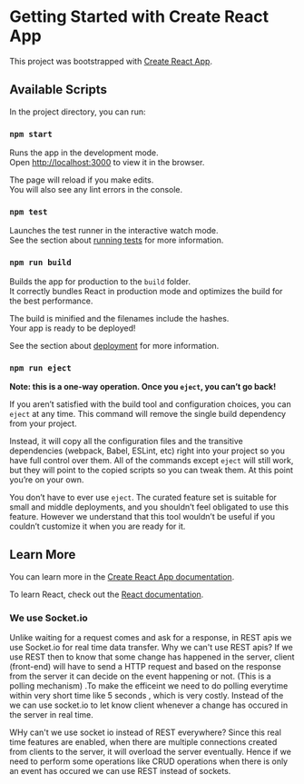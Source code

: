 # Getting Started with Create React App

This project was bootstrapped with [Create React App](https://github.com/facebook/create-react-app).

## Available Scripts

In the project directory, you can run:

### `npm start`

Runs the app in the development mode.\
Open [http://localhost:3000](http://localhost:3000) to view it in the browser.

The page will reload if you make edits.\
You will also see any lint errors in the console.

### `npm test`

Launches the test runner in the interactive watch mode.\
See the section about [running tests](https://facebook.github.io/create-react-app/docs/running-tests) for more information.

### `npm run build`

Builds the app for production to the `build` folder.\
It correctly bundles React in production mode and optimizes the build for the best performance.

The build is minified and the filenames include the hashes.\
Your app is ready to be deployed!

See the section about [deployment](https://facebook.github.io/create-react-app/docs/deployment) for more information.

### `npm run eject`

**Note: this is a one-way operation. Once you `eject`, you can’t go back!**

If you aren’t satisfied with the build tool and configuration choices, you can `eject` at any time. This command will remove the single build dependency from your project.

Instead, it will copy all the configuration files and the transitive dependencies (webpack, Babel, ESLint, etc) right into your project so you have full control over them. All of the commands except `eject` will still work, but they will point to the copied scripts so you can tweak them. At this point you’re on your own.

You don’t have to ever use `eject`. The curated feature set is suitable for small and middle deployments, and you shouldn’t feel obligated to use this feature. However we understand that this tool wouldn’t be useful if you couldn’t customize it when you are ready for it.

## Learn More

You can learn more in the [Create React App documentation](https://facebook.github.io/create-react-app/docs/getting-started).

To learn React, check out the [React documentation](https://reactjs.org/).

### We use Socket.io

Unlike waiting for a request comes and ask for a response, in REST apis we use Socket.io for real time data transfer.
Why we can't use REST apis?
If we use REST then to know that some change has happened in the server, client (front-end) will have to send a HTTP request and based on the response from the server it can decide on the event happening or not. (This is a polling mechanism) .To make the efficeint we need to do polling everytime within very short time like 5 seconds , which is very costly. Instead of the we can use socket.io to let know client whenever a change has occured in the server in real time.

WHy can't we use socket io instead of REST everywhere?
Since this real time features are enabled, when there are multiple connections created from clients to the server, it will overload the server eventually. Hence if we need to perform some operations like CRUD operations when there is only an event has occured we can use REST instead of sockets.
